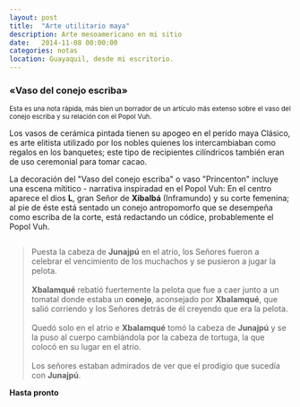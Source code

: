 ```yaml
---
layout: post
title:  "Arte utilitario maya"
description: Arte mesoamericano en mi sitio
date:   2014-11-08 00:00:00
categories: notas
location: Guayaquil, desde mi escritorio.
---
```


### &laquo;Vaso del conejo escriba&raquo;
<small>Esta es una nota rápida, más bien un borrador de un artículo más extenso sobre el vaso del conejo escriba y su relación con el Popol Vuh.</small>

Los vasos de cerámica pintada tienen su apogeo en el perído maya Clásico, es arte elitista utilizado por los nobles quienes los intercambiaban como regalos en los banquetes; este tipo de recipientes cilíndricos también eran de uso ceremonial para tomar cacao.  

La decoración del "Vaso del conejo escriba" o vaso "Princenton" incluye una escena mítitico - narrativa inspiradad en el Popol Vuh: En el centro aparece el dios **L**, gran Señor de **Xibalbá** (Inframundo) y su corte femenina; al pie de éste está sentado un conejo antropomorfo que se desempeña como escriba de la corte, está redactando un códice, probablemente el Popol Vuh.
 
<section class="fluido">
<div class="gallery">
<a href="http://fernanz.github.io/assets/mayan.png" title="" data-fluidbox class="col-1"><img src="http://fernanz.github.io/assets/escriba.png" alt="" title="" /></a>
</div>
</section>

> Puesta la cabeza de **Junajpú** en el atrio, los Señores fueron a celebrar el vencimiento de los muchachos y se pusieron a jugar la pelota. <br />  
> **Xbalamqué** rebatió fuertemente la pelota que fue a caer junto a un tomatal donde estaba un **conejo**, aconsejado por **Xbalamqué**, que salió corriendo y los Señores detrás de él creyendo que era la pelota. <br />  
> Quedó solo en el atrio e **Xbalamqué** tomó la cabeza de **Junajpú** y se la puso al cuerpo cambiándola por la cabeza de tortuga, la que colocó en su lugar en el atrio. <br />  
> Los señores estaban admirados de ver que el prodigio que sucedía con **Junajpú**.

**Hasta pronto**
